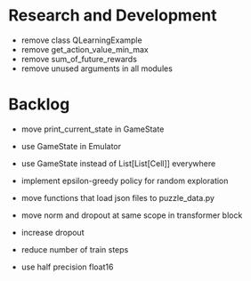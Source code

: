 # Research and Development

- remove class QLearningExample
- remove get_action_value_min_max
- remove sum_of_future_rewards
- remove unused arguments in all modules

# Backlog

- move print_current_state in GameState
- use GameState in Emulator
- use GameState instead of List[List[Cell]] everywhere

- implement epsilon-greedy policy for random exploration

- move functions that load json files to puzzle_data.py
- move norm and dropout at same scope in transformer block
- increase dropout

- reduce number of train steps
- use half precision float16
